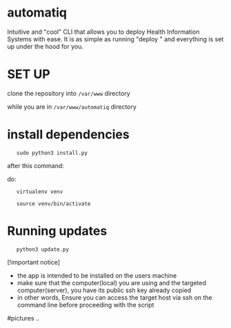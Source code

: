 # automatiq
Intuitive and "cool" CLI that allows you to deploy Health Information Systems with ease. It is as simple as running "deploy <app>" and everything is set up under the hood for you. 


# SET UP
   
   clone the repository into `/var/www` directory

   while you are in `/var/www/automatiq` directory
   
# install dependencies


       sudo python3 install.py

   after this command:

   do:

       virtualenv venv

       source venv/bin/activate

# Running updates

       python3 update.py


  [!important notice]
  * the app is intended to be installed on the users machine
  * make sure that the computer(local) you are using and the targeted computer(server), you have its public ssh key already copied
  * in other words, Ensure you can access the target host via ssh on the command line before proceeding with the script

  #pictures ..
